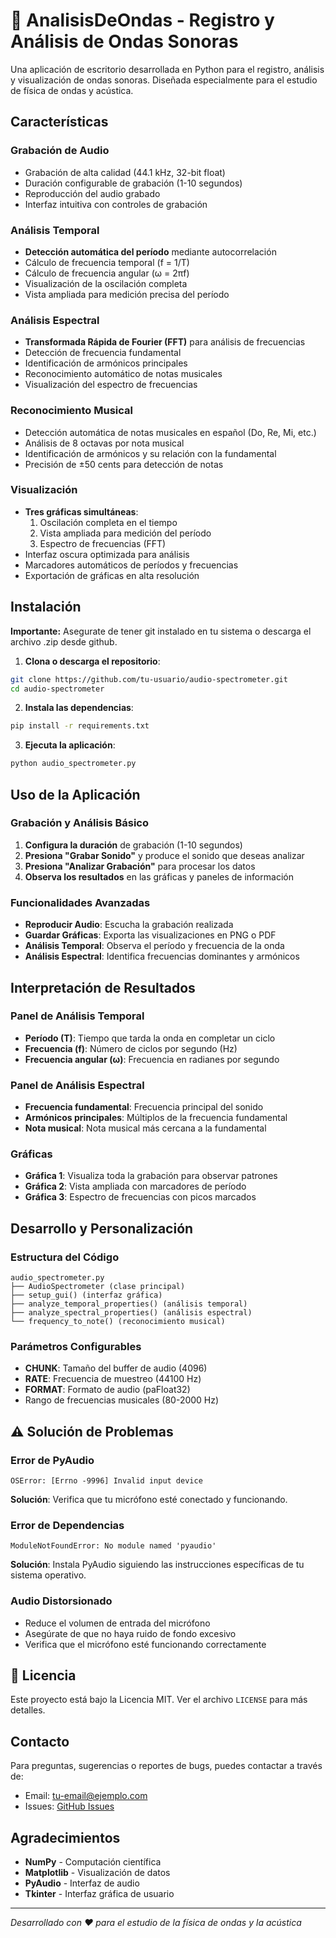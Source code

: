 # 🎵 AnalisisDeOndas - Registro y Análisis de Ondas Sonoras

Una aplicación de escritorio desarrollada en Python para el registro, análisis y visualización de ondas sonoras. Diseñada especialmente para el estudio de física de ondas y acústica.

## Características

###  Grabación de Audio
- Grabación de alta calidad (44.1 kHz, 32-bit float)
- Duración configurable de grabación (1-10 segundos)
- Reproducción del audio grabado
- Interfaz intuitiva con controles de grabación

###  Análisis Temporal
- **Detección automática del período** mediante autocorrelación
- Cálculo de frecuencia temporal (f = 1/T)
- Cálculo de frecuencia angular (ω = 2πf)
- Visualización de la oscilación completa
- Vista ampliada para medición precisa del período

###  Análisis Espectral
- **Transformada Rápida de Fourier (FFT)** para análisis de frecuencias
- Detección de frecuencia fundamental
- Identificación de armónicos principales
- Reconocimiento automático de notas musicales
- Visualización del espectro de frecuencias

###  Reconocimiento Musical
- Detección automática de notas musicales en español (Do, Re, Mi, etc.)
- Análisis de 8 octavas por nota musical
- Identificación de armónicos y su relación con la fundamental
- Precisión de ±50 cents para detección de notas

###  Visualización
- **Tres gráficas simultáneas**:
  1. Oscilación completa en el tiempo
  2. Vista ampliada para medición del período
  3. Espectro de frecuencias (FFT)
- Interfaz oscura optimizada para análisis
- Marcadores automáticos de períodos y frecuencias
- Exportación de gráficas en alta resolución


##  Instalación
**Importante:** Asegurate de tener git instalado en tu sistema o descarga el archivo .zip desde github.

1. **Clona o descarga el repositorio**:
```bash
git clone https://github.com/tu-usuario/audio-spectrometer.git
cd audio-spectrometer
```

2. **Instala las dependencias**:
```bash
pip install -r requirements.txt
```

3. **Ejecuta la aplicación**:
```bash
python audio_spectrometer.py
```

## Uso de la Aplicación

### Grabación y Análisis Básico

1. **Configura la duración** de grabación (1-10 segundos)
2. **Presiona "Grabar Sonido"** y produce el sonido que deseas analizar
3. **Presiona "Analizar Grabación"** para procesar los datos
4. **Observa los resultados** en las gráficas y paneles de información

### Funcionalidades Avanzadas

- **Reproducir Audio**: Escucha la grabación realizada
- **Guardar Gráficas**: Exporta las visualizaciones en PNG o PDF
- **Análisis Temporal**: Observa el período y frecuencia de la onda
- **Análisis Espectral**: Identifica frecuencias dominantes y armónicos

## Interpretación de Resultados

### Panel de Análisis Temporal
- **Período (T)**: Tiempo que tarda la onda en completar un ciclo
- **Frecuencia (f)**: Número de ciclos por segundo (Hz)
- **Frecuencia angular (ω)**: Frecuencia en radianes por segundo

### Panel de Análisis Espectral
- **Frecuencia fundamental**: Frecuencia principal del sonido
- **Armónicos principales**: Múltiplos de la frecuencia fundamental
- **Nota musical**: Nota musical más cercana a la fundamental

### Gráficas
- **Gráfica 1**: Visualiza toda la grabación para observar patrones
- **Gráfica 2**: Vista ampliada con marcadores de período
- **Gráfica 3**: Espectro de frecuencias con picos marcados


##  Desarrollo y Personalización

### Estructura del Código
```
audio_spectrometer.py
├── AudioSpectrometer (clase principal)
├── setup_gui() (interfaz gráfica)
├── analyze_temporal_properties() (análisis temporal)
├── analyze_spectral_properties() (análisis espectral)
└── frequency_to_note() (reconocimiento musical)
```

### Parámetros Configurables
- **CHUNK**: Tamaño del buffer de audio (4096)
- **RATE**: Frecuencia de muestreo (44100 Hz)
- **FORMAT**: Formato de audio (paFloat32)
- Rango de frecuencias musicales (80-2000 Hz)

## ⚠️ Solución de Problemas

### Error de PyAudio
```
OSError: [Errno -9996] Invalid input device
```
**Solución**: Verifica que tu micrófono esté conectado y funcionando.

### Error de Dependencias
```
ModuleNotFoundError: No module named 'pyaudio'
```
**Solución**: Instala PyAudio siguiendo las instrucciones específicas de tu sistema operativo.

### Audio Distorsionado
- Reduce el volumen de entrada del micrófono
- Asegúrate de que no haya ruido de fondo excesivo
- Verifica que el micrófono esté funcionando correctamente

## 📄 Licencia

Este proyecto está bajo la Licencia MIT. Ver el archivo `LICENSE` para más detalles.

##  Contacto

Para preguntas, sugerencias o reportes de bugs, puedes contactar a través de:
- Email: tu-email@ejemplo.com
- Issues: [GitHub Issues](https://github.com/tu-usuario/audio-spectrometer/issues)

##  Agradecimientos

- **NumPy** - Computación científica
- **Matplotlib** - Visualización de datos
- **PyAudio** - Interfaz de audio
- **Tkinter** - Interfaz gráfica de usuario

---

*Desarrollado con ❤️ para el estudio de la física de ondas y la acústica*